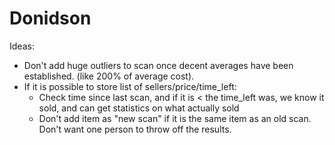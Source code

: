 # Donidson

Ideas:
- Don't add huge outliers to scan once decent averages have been established. (like 200% of average cost).
- If it is possible to store list of sellers/price/time_left: 
  - Check time since last scan, and if it is < the time_left was, we know it sold, and can get statistics on what actually sold
  - Don't add item as "new scan" if it is the same item as an old scan. Don't want one person to throw off the results.
